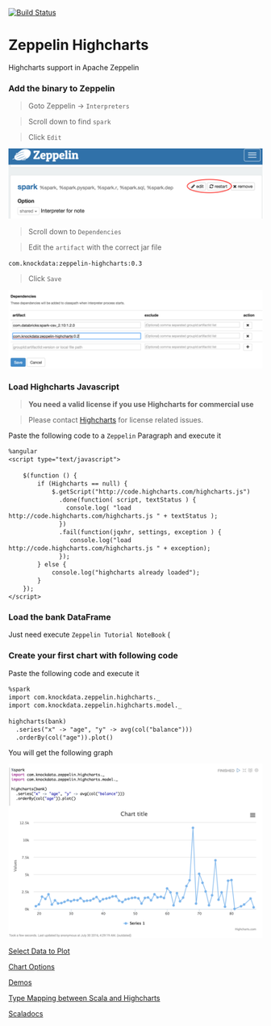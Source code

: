 [![Build Status](https://travis-ci.org/knockdata/zeppelin-highcharts.svg?branch=master)](https://travis-ci.org/knockdata/zeppelin-highcharts)

# Zeppelin Highcharts

Highcharts support in Apache Zeppelin


### Add the binary to Zeppelin

> Goto Zeppelin -> `Interpreters`

> Scroll down to find `spark`

> Click `Edit`

![zeppelin-spark-interpreter-edit](docs/zeppelin-spark-interpreter-edit.png)

> Scroll down to `Dependencies`

> Edit the `artifact` with the correct jar file

`com.knockdata:zeppelin-highcharts:0.3`

> Click `Save`

![zeppelin-spark-interpreter-edit](docs/zeppelin-spark-interpreter-add-artifact.png)

### Load Highcharts Javascript

> **You need a valid license if you use Highcharts for commercial use**

> Please contact [Highcharts](https://shop.highsoft.com/) for license related issues.

Paste the following code to a `Zeppelin` Paragraph and execute it

	%angular
	<script type="text/javascript">

		$(function () {
			if (Highcharts == null) {
				$.getScript("http://code.highcharts.com/highcharts.js")
				  .done(function( script, textStatus ) {
				    console.log( "load http://code.highcharts.com/highcharts.js " + textStatus );
				  })
				  .fail(function(jqxhr, settings, exception ) {
				     console.log("load http://code.highcharts.com/highcharts.js " + exception);
				  });
			} else {
			    console.log("highcharts already loaded");
			}
		});
	</script>

### Load the bank DataFrame

Just need execute `Zeppelin Tutorial NoteBook`
(
### Create your first chart with following code

Paste the following code and execute it

	%spark
	import com.knockdata.zeppelin.highcharts._
	import com.knockdata.zeppelin.highcharts.model._

	highcharts(bank)
	  .series("x" -> "age", "y" -> avg(col("balance")))
	  .orderBy(col("age")).plot()

You will get the following graph

![zeppelin-spark-basic-line-chart](docs/zeppelin-spark-basic-line-chart.png)

[Select Data to Plot](docs/SelectDataToPlot.md)

[Chart Options](docs/ChartOptions.md)

[Demos](docs/demos.md)

[Type Mapping between Scala and Highcharts](docs/TypeMapping.md)

[Scaladocs](https://knockdata.github.io/zeppelin-highcharts/docs/scaladocs)
